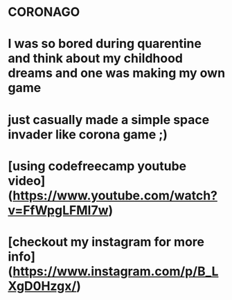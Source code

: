 # CORONAGO

# I was so bored during quarentine and think about my childhood dreams and one was making my own game 
# just casually made a simple space invader like corona game ;)
# [using codefreecamp youtube video] (https://www.youtube.com/watch?v=FfWpgLFMI7w)
# [checkout my instagram for more info] (https://www.instagram.com/p/B_LXgD0Hzgx/)
